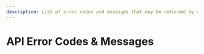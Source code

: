 ```yaml
---
description: List of error codes and messages that may be returned by API Calls
---
```


# API Error Codes & Messages

